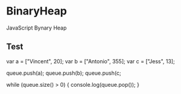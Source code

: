 # BinaryHeap
JavaScript Bynary Heap

## Test

var a = ["Vincent", 20];
var b = ["Antonio", 355];
var c = ["Jess", 13];

queue.push(a);
queue.push(b);
queue.push(c;

while (queue.size() > 0) {
    console.log(queue.pop());
}
